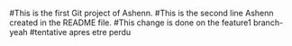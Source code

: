 #This is the first Git project of Ashenn.
#This is the second line Ashenn created in the README file.
#This change is done on the feature1 branch-yeah
#tentative apres etre perdu
